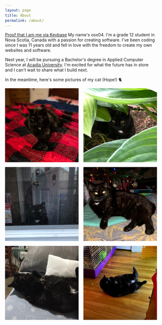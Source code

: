```yaml
---
layout: page
title: About
permalink: /about/
---
```

<style type="text/css" media="screen">
  .gallery {
      display: grid;
      align-items: center;
      grid-template-columns: repeat(auto-fit, minmax(200px, 1fr));
      grid-gap: 1rem;
  }

  .gallery-item {
      flex: 1 1 20%;
  }
</style>
[Proof that I am me via Keybase](https://keybase.io/osx04)
My name's osx04. I'm a grade 12 student in Nova Scotia, Canada with a passion for creating software. I've been coding since I was 11 years old and fell in love with the freedom to create my own websites and software.

Next year, I will be pursuing a Bachelor's degree in Applied Computer Science at [Acadia University](https://www.openstreetmap.org/node/2861216463). I'm excited for what the future has in store and I can't wait to share what I build next.

In the meantime, here's some pictures of my cat (Hope!) 🐈

<div class="gallery">
    <img class="gallery-item" src="/assets/images/hope/IMG_0764-resized.jpg">
    <img class="gallery-item" src="/assets/images/hope/IMG_1857-resized.JPEG">
    <img class="gallery-item" src="/assets/images/hope/IMG_5695-resized.JPEG">
    <img class="gallery-item" src="/assets/images/hope/IMG_9484-resized.JPEG">
    <img class="gallery-item" src="/assets/images/hope/IMG_0053-resized.JPG">
    <img class="gallery-item" src="/assets/images/hope/IMG_0439-resized.jpg">
</div>